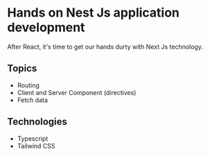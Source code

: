 # Hands on Nest Js application development

After React, it's time to get our hands durty with Next Js technology.

## Topics

* Routing
* Client and Server Component (directives)
* Fetch data

## Technologies

- Typescript
- Tailwind CSS

